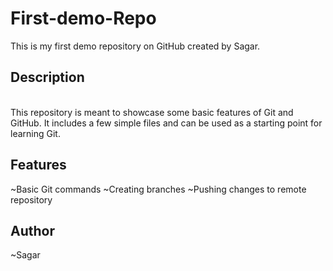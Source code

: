 # First-demo-Repo
This is my first demo repository on GitHub created by Sagar.
<br>
<h2>Description</h2>
<br>
This repository is meant to showcase some basic features of Git and GitHub. It includes a few simple files and can be used as a starting point for learning Git.
<br>
<h2>Features</h2>
~Basic Git commands
~Creating branches
~Pushing changes to remote repository
<br>
<h2>Author</h2>
~Sagar
